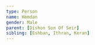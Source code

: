 ```yaml
---
type: Person
name: Hemdan
gender: Male
parent: [Dishon Son Of Seir]
sibling: [Eshban, Ithran, Keran]
---
```

